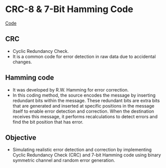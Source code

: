 # CRC-8 & 7-Bit Hamming Code
[Code](src/com/pranav/nits/Main.java)
## CRC
- Cyclic Redundancy Check.
- It is a common code for error detection in raw data due to accidental changes.
## Hamming code
-  It was developed by R.W. Hamming for error correction.
-  In this coding method, the source encodes the message by inserting redundant bits within the message. These redundant bits are extra bits that are generated and inserted at specific positions in the message itself to enable error detection and correction. When the destination receives this message, it performs recalculations to detect errors and find the bit position that has error.		
## Objective 
- Simulating realistic error detection and correction by implementing
  Cyclic Redundancy Check (CRC) and 7-bit Hamming code using binary symmetric channel and random error generation.

    
  
